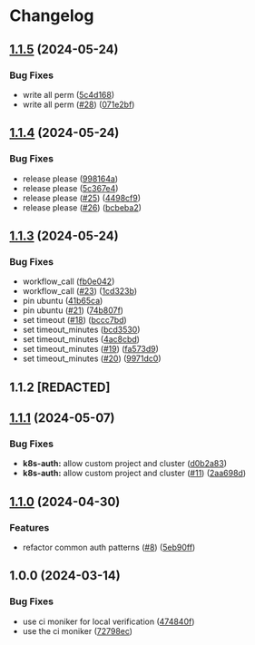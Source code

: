 # Changelog

## [1.1.5](https://github.com/entur/gha-meta/compare/v1.1.4...v1.1.5) (2024-05-24)


### Bug Fixes

* write all perm ([5c4d168](https://github.com/entur/gha-meta/commit/5c4d1687c77b390dc94869e790084dd558e709ba))
* write all perm ([#28](https://github.com/entur/gha-meta/issues/28)) ([071e2bf](https://github.com/entur/gha-meta/commit/071e2bfd84224bf3f1c989c244fa1b60330d424f))

## [1.1.4](https://github.com/entur/gha-meta/compare/v1.1.3...v1.1.4) (2024-05-24)


### Bug Fixes

* release please ([998164a](https://github.com/entur/gha-meta/commit/998164aafe2124bb277053516b96e71ad6a2d4cf))
* release please ([5c367e4](https://github.com/entur/gha-meta/commit/5c367e42797c2c490dc6b6452b0db12e8baf3648))
* release please ([#25](https://github.com/entur/gha-meta/issues/25)) ([4498cf9](https://github.com/entur/gha-meta/commit/4498cf949d08920d5d429f773cfc3109c04080b4))
* release please ([#26](https://github.com/entur/gha-meta/issues/26)) ([bcbeba2](https://github.com/entur/gha-meta/commit/bcbeba235d96988380316edd65a033ebb3c0171e))

## [1.1.3](https://github.com/entur/gha-meta/compare/v1.1.2...v1.1.3) (2024-05-24)


### Bug Fixes

* workflow_call ([fb0e042](https://github.com/entur/gha-meta/commit/fb0e042fc8043ad7172d8624a05657bd2f7f3459))
* workflow_call ([#23](https://github.com/entur/gha-meta/issues/23)) ([1cd323b](https://github.com/entur/gha-meta/commit/1cd323b50b6e0c48996f094cb57a26ef4ae94233))
* pin ubuntu ([41b65ca](https://github.com/entur/gha-meta/commit/41b65ca7a7b83f3babcdf6f19a251313edba8c4b))
* pin ubuntu ([#21](https://github.com/entur/gha-meta/issues/21)) ([74b807f](https://github.com/entur/gha-meta/commit/74b807fdf749d3e1886dfe496d40fcf5cdbe4227))
* set timeout ([#18](https://github.com/entur/gha-meta/issues/18)) ([bccc7bd](https://github.com/entur/gha-meta/commit/bccc7bd84ce2092164e2b28925c21483ad1e9b08))
* set timeout_minutes ([bcd3530](https://github.com/entur/gha-meta/commit/bcd3530f8bcdbcefd21d20f375aa548d8e96cfdb))
* set timeout_minutes ([4ac8cbd](https://github.com/entur/gha-meta/commit/4ac8cbded9391d74d33b40a1490c82c0396f4953))
* set timeout_minutes ([#19](https://github.com/entur/gha-meta/issues/19)) ([fa573d9](https://github.com/entur/gha-meta/commit/fa573d9cad24801bacd0ed77fb6aaefb312cee1c))
* set timeout_minutes ([#20](https://github.com/entur/gha-meta/issues/20)) ([9971dc0](https://github.com/entur/gha-meta/commit/9971dc05deeb26a1803ec98a6086f01ca4e6d5e8))

## 1.1.2 [REDACTED]

## [1.1.1](https://github.com/entur/gha-meta/compare/v1.1.0...v1.1.1) (2024-05-07)


### Bug Fixes

* **k8s-auth:** allow custom project and cluster ([d0b2a83](https://github.com/entur/gha-meta/commit/d0b2a838132de90da5ba9795af3cd3fa28471d4b))
* **k8s-auth:** allow custom project and cluster ([#11](https://github.com/entur/gha-meta/issues/11)) ([2aa698d](https://github.com/entur/gha-meta/commit/2aa698d9d16a0a4fa5607f2f695217ae4763dbad))

## [1.1.0](https://github.com/entur/gha-meta/compare/v1.0.0...v1.1.0) (2024-04-30)


### Features

* refactor common auth patterns ([#8](https://github.com/entur/gha-meta/issues/8)) ([5eb90ff](https://github.com/entur/gha-meta/commit/5eb90fffb08de1b8cff73f248050c39200f425b7))


## 1.0.0 (2024-03-14)


### Bug Fixes

* use ci moniker for local verification ([474840f](https://github.com/entur/gha-meta/commit/474840f37d75e888bcd60dbbae1ba22057f8aa51))
* use the ci moniker ([72798ec](https://github.com/entur/gha-meta/commit/72798eccb61cef5f07f0bff552ead3dd51f3cd72))

